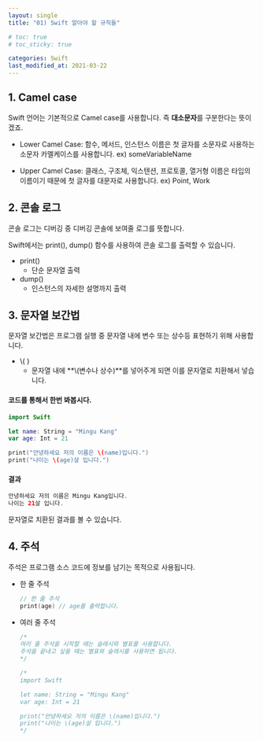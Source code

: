 ```yaml
---
layout: single
title: "01) Swift 알아야 할 규칙들"

# toc: true
# toc_sticky: true

categories: Swift
last_modified_at: 2021-03-22 
---
```


## 1. Camel case

Swift 언어는 기본적으로 Camel case를 사용합니다. 즉 **대소문자**를 구분한다는 뜻이겠죠.

  * Lower Camel Case: 함수, 메서드, 인스턴스 이름은 첫 글자를 소문자로 사용하는 소문자 카멜케이스를 사용합니다.
  ex) someVariableName

  * Upper Camel Case: 클래스, 구조체, 익스텐션, 프로토콜, 열거형 이름은 타입의 이름이기 때문에 첫 글자를 대문자로 사용합니다.
  ex) Point, Work



## 2. 콘솔 로그

콘솔 로그는 디버깅 중 디버깅 콘솔에 보여줄 로그를 뜻합니다.

Swift에서는 print(), dump() 함수를 사용하여 콘솔 로그를 출력할 수 있습니다.

* print()
  * 단순 문자열 출력
* dump()
  * 인스턴스의 자세한 설명까지 출력



## 3. 문자열 보간법

문자열 보간법은 프로그램 실행 중 문자열 내에 변수 또는 상수등 표현하기 위해 사용합니다.

* \\( )
  * 문자열 내에 **\\(변수나 상수)**를 넣어주게 되면 이를 문자열로 치환해서 넣습니다.

#### 코드를 통해서 한번 봐봅시다.

```swift
import Swift

let name: String = "Mingu Kang"
var age: Int = 21

print("안녕하세요 저의 이름은 \(name)입니다.")
print("나이는 \(age)살 입니다.")
```

#### 결과

```swift
안녕하세요 저의 이름은 Mingu Kang입니다.
나이는 21살 입니다.
```

문자열로 치환된 결과를 볼 수 있습니다.

## 4. 주석

주석은 프로그램 소스 코드에 정보를 남기는 목적으로 사용됩니다.

* 한 줄 주석

  ```swift
  // 한 줄 주석
  print(age) // age를 출력합니다.
  ```

* 여러 줄 주석

  ```swift
  /*
  여러 줄 주석을 시작할 때는 슬래시와 별표를 사용합니다.
  주석을 끝내고 싶을 때는 별표와 슬래시를 사용하면 됩니다.
  */
  
  /*
  import Swift
  
  let name: String = "Mingu Kang"
  var age: Int = 21
  
  print("안녕하세요 저의 이름은 \(name)입니다.")
  print("나이는 \(age)살 입니다.")
  */
  ```
